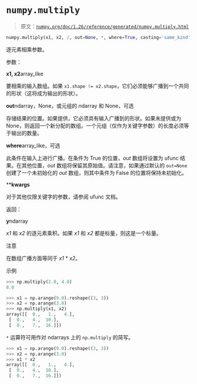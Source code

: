 # `numpy.multiply`

> 原文：[`numpy.org/doc/1.26/reference/generated/numpy.multiply.html`](https://numpy.org/doc/1.26/reference/generated/numpy.multiply.html)

```py
numpy.multiply(x1, x2, /, out=None, *, where=True, casting='same_kind', order='K', dtype=None, subok=True[, signature, extobj]) = <ufunc 'multiply'>
```

逐元素相乘参数。

参数：

**x1, x2**array_like

要相乘的输入数组。如果 `x1.shape != x2.shape`，它们必须能够广播到一个共同的形状（这将成为输出的形状）。

**out**ndarray，None，或元组的 ndarray 和 None，可选

存储结果的位置。如果提供，它必须具有输入广播到的形状。如果未提供或为 None，则返回一个新分配的数组。一个元组（仅作为关键字参数）的长度必须等于输出的数量。

**where**array_like，可选

此条件在输入上进行广播。在条件为 True 的位置，*out* 数组将设置为 ufunc 结果。在其他位置，*out* 数组将保留其原始值。请注意，如果通过默认的 `out=None` 创建了一个未初始化的 *out* 数组，则其中条件为 False 的位置将保持未初始化。

****kwargs**

对于其他仅限关键字的参数，请参阅 ufunc 文档。

返回：

**y**ndarray

*x1* 和 *x2* 的逐元素乘积。如果 *x1* 和 *x2* 都是标量，则这是一个标量。

注意

在数组广播方面等同于 *x1* * *x2*。

示例

```py
>>> np.multiply(2.0, 4.0)
8.0 
```

```py
>>> x1 = np.arange(9.0).reshape((3, 3))
>>> x2 = np.arange(3.0)
>>> np.multiply(x1, x2)
array([[  0.,   1.,   4.],
 [  0.,   4.,  10.],
 [  0.,   7.,  16.]]) 
```

`*` 运算符可用作对 ndarrays 上的 `np.multiply` 的简写。

```py
>>> x1 = np.arange(9.0).reshape((3, 3))
>>> x2 = np.arange(3.0)
>>> x1 * x2
array([[  0.,   1.,   4.],
 [  0.,   4.,  10.],
 [  0.,   7.,  16.]]) 
```
